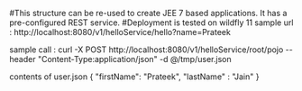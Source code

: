 #This structure can be re-used to create JEE 7 based applications. It has a pre-configured REST service.
#Deployment is tested on wildfly 11
sample url : http://localhost:8080/v1/helloService/hello?name=Prateek

sample call : curl -X POST http://localhost:8080/v1/helloService/root/pojo --header "Content-Type:application/json" -d @/tmp/user.json


contents of user.json
{
"firstName": "Prateek",
"lastName" : "Jain"
}
